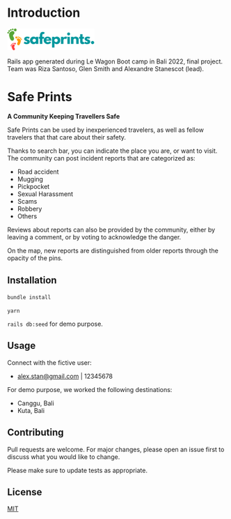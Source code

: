# Introduction

<img src="https://github.com/alexstan67/safe-prints/blob/master/app/assets/images/SafePrintsFullLogo.png" width="200" />

Rails app generated during Le Wagon Boot camp in Bali 2022, final project. Team was Riza Santoso, Glen Smith and Alexandre Stanescot (lead).

# Safe Prints

**A Community Keeping Travellers Safe**

Safe Prints can be used by inexperienced travelers, as well as fellow travelers that that care about their safety.

Thanks to search bar, you can indicate the place you are, or want to visit. The community can post incident reports that are categorized as:
* Road accident
* Mugging
* Pickpocket
* Sexual Harassment
* Scams
* Robbery
* Others

Reviews about reports can also be provided by the community, either by leaving a comment, or by voting to acknowledge the danger.

On the map, new reports are distinguished from older reports through the opacity of the pins.

## Installation

`bundle install`

`yarn`

`rails db:seed` for demo purpose.

## Usage

Connect with the fictive user:
* alex.stan@gmail.com | 12345678

For demo purpose, we worked the following destinations:
* Canggu, Bali
* Kuta, Bali

## Contributing
Pull requests are welcome. For major changes, please open an issue first to discuss what you would like to change.

Please make sure to update tests as appropriate.

## License
[MIT](https://choosealicense.com/licenses/mit/)
